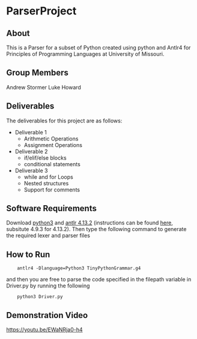 # ParserProject

## About

This is a Parser for a subset of Python created using python and Antlr4 for Principles of Programming Languages at University of Missouri.

## Group Members

Andrew Stormer
Luke Howard

## Deliverables

The deliverables for this project are as follows:

- Deliverable 1
  - Arithmetic Operations
  - Assignment Operations
- Deliverable 2
  - if/elif/else blocks
  - conditional statements
- Deliverable 3
  - while and for Loops
  - Nested structures
  - Support for comments

## Software Requirements

Download [python3](https://www.python.org/downloads/) and [antlr 4.13.2](https://www.antlr.org/download/antlr-4.13.2-complete.jar) (instructions can be found [here](https://tomassetti.me/antlr-mega-tutorial/#chapter11), subsitute 4.9.3 for 4.13.2). Then type the following command to generate the required lexer and parser files

## How to Run

```
    antlr4 -Dlanguage=Python3 TinyPythonGrammar.g4
```

and then you are free to parse the code specified in the filepath variable in Driver.py by running the following

```
    python3 Driver.py
```

## Demonstration Video

https://youtu.be/EWaNRja0-h4
